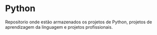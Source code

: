 # Python
Repositorio onde estão armazenados os projetos de Python, projetos de aprendizagem da linguagem e projetos profissionais.
